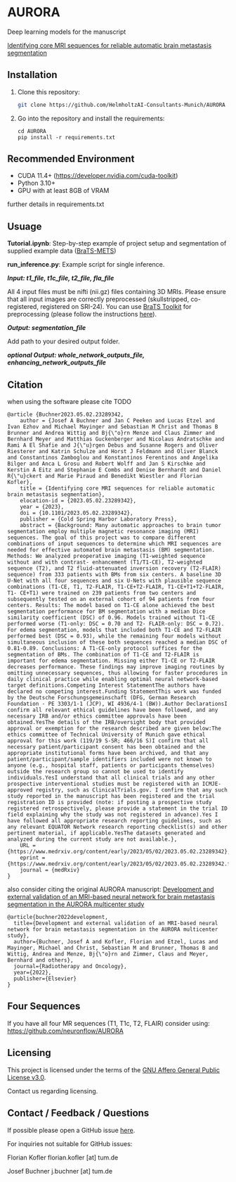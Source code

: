 # AURORA
Deep learning models for the manuscript

[Identifying core MRI sequences for reliable automatic brain metastasis segmentation](https://www.medrxiv.org/content/10.1101/2023.05.02.23289342v1)

## Installation

1) Clone this repository:
    ```bash
    git clone https://github.com/HelmholtzAI-Consultants-Munich/AURORA
    ```
2) Go into the repository and install the requirements:
    ```
    cd AURORA
    pip install -r requirements.txt 
    ```
    
## Recommended Environment
* CUDA 11.4+ (https://developer.nvidia.com/cuda-toolkit)
* Python 3.10+
* GPU with at least 8GB of VRAM

further details in requirements.txt

## Usuage

**Tutorial.ipynb**: Step-by-step example of project setup and segmentation of supplied example data ([BraTS-METS](https://doi.org/10.48550/arXiv.2306.00838))

**run_inference.py**: Example script for single inference. 

***Input: t1_file, t1c_file, t2_file, fla_file***

All 4 input files must be nifti (nii.gz) files containing 3D MRIs. Please ensure that all input images are correctly preprocessed (skullstripped, co-registered, registered on SRI-24). You can use [BraTS Toolkit](https://github.com/neuronflow/BraTS-Toolkit) for preprocessing (please follow the instructions [here](https://github.com/neuronflow/BraTS-Toolkit)).

***Output: segmentation_file***

Add path to your desired output folder.

***optional Output: whole_network_outputs_file, enhancing_network_outputs_file***


## Citation
when using the software please cite TODO

```
@article {Buchner2023.05.02.23289342,
	author = {Josef A Buchner and Jan C Peeken and Lucas Etzel and Ivan Ezhov and Michael Mayinger and Sebastian M Christ and Thomas B Brunner and Andrea Wittig and Bj{\"o}rn Menze and Claus Zimmer and Bernhard Meyer and Matthias Guckenberger and Nicolaus Andratschke and Rami A El Shafie and J{\"u}rgen Debus and Susanne Rogers and Oliver Riesterer and Katrin Schulze and Horst J Feldmann and Oliver Blanck and Constantinos Zamboglou and Konstantinos Ferentinos and Angelika Bilger and Anca L Grosu and Robert Wolff and Jan S Kirschke and Kerstin A Eitz and Stephanie E Combs and Denise Bernhardt and Daniel R{\"u}ckert and Marie Piraud and Benedikt Wiestler and Florian Kofler},
	title = {Identifying core MRI sequences for reliable automatic brain metastasis segmentation},
	elocation-id = {2023.05.02.23289342},
	year = {2023},
	doi = {10.1101/2023.05.02.23289342},
	publisher = {Cold Spring Harbor Laboratory Press},
	abstract = {Background: Many automatic approaches to brain tumor segmentation employ multiple magnetic resonance imaging (MRI) sequences. The goal of this project was to compare different combinations of input sequences to determine which MRI sequences are needed for effective automated brain metastasis (BM) segmentation. Methods: We analyzed preoperative imaging (T1-weighted sequence without and with contrast- enhancement (T1/T1-CE), T2-weighted sequence (T2), and T2 fluid-attenuated inversion recovery (T2-FLAIR) sequence) from 333 patients with BMs from six centers. A baseline 3D U-Net with all four sequences and six U-Nets with plausible sequence combinations (T1-CE, T1, T2-FLAIR, T1-CE+T2-FLAIR, T1-CE+T1+T2-FLAIR, T1- CE+T1) were trained on 239 patients from two centers and subsequently tested on an external cohort of 94 patients from four centers. Results: The model based on T1-CE alone achieved the best segmentation performance for BM segmentation with a median Dice similarity coefficient (DSC) of 0.96. Models trained without T1-CE performed worse (T1-only: DSC = 0.70 and T2- FLAIR-only: DSC = 0.72). For edema segmentation, models that included both T1-CE and T2-FLAIR performed best (DSC = 0.93), while the remaining four models without simultaneous inclusion of these both sequences reached a median DSC of 0.81-0.89. Conclusions: A T1-CE-only protocol suffices for the segmentation of BMs. The combination of T1-CE and T2-FLAIR is important for edema segmentation. Missing either T1-CE or T2-FLAIR decreases performance. These findings may improve imaging routines by omitting unnecessary sequences, thus allowing for faster procedures in daily clinical practice while enabling optimal neural network-based target definitions.Competing Interest StatementThe authors have declared no competing interest.Funding StatementThis work was funded by the Deutsche Forschungsgemeinschaft (DFG, German Research Foundation - PE 3303/1-1 (JCP), WI 4936/4-1 (BW)).Author DeclarationsI confirm all relevant ethical guidelines have been followed, and any necessary IRB and/or ethics committee approvals have been obtained.YesThe details of the IRB/oversight body that provided approval or exemption for the research described are given below:The ethics committee of Technical University of Munich gave ethical approval for this work (119/19 S-SR; 466/16 S)I confirm that all necessary patient/participant consent has been obtained and the appropriate institutional forms have been archived, and that any patient/participant/sample identifiers included were not known to anyone (e.g., hospital staff, patients or participants themselves) outside the research group so cannot be used to identify individuals.YesI understand that all clinical trials and any other prospective interventional studies must be registered with an ICMJE-approved registry, such as ClinicalTrials.gov. I confirm that any such study reported in the manuscript has been registered and the trial registration ID is provided (note: if posting a prospective study registered retrospectively, please provide a statement in the trial ID field explaining why the study was not registered in advance).Yes I have followed all appropriate research reporting guidelines, such as any relevant EQUATOR Network research reporting checklist(s) and other pertinent material, if applicable.YesThe datasets generated and analyzed during the current study are not available.},
	URL = {https://www.medrxiv.org/content/early/2023/05/02/2023.05.02.23289342},
	eprint = {https://www.medrxiv.org/content/early/2023/05/02/2023.05.02.23289342.full.pdf},
	journal = {medRxiv}
}
```

also consider citing the original AURORA manuscript: [Development and external validation of an MRI-based neural network for brain metastasis segmentation in the AURORA multicenter study](https://www.sciencedirect.com/science/article/pii/S0167814022045625)

```
@article{buchner2022development,
  title={Development and external validation of an MRI-based neural network for brain metastasis segmentation in the AURORA multicenter study},
  author={Buchner, Josef A and Kofler, Florian and Etzel, Lucas and Mayinger, Michael and Christ, Sebastian M and Brunner, Thomas B and Wittig, Andrea and Menze, Bj{\"o}rn and Zimmer, Claus and Meyer, Bernhard and others},
  journal={Radiotherapy and Oncology},
  year={2022},
  publisher={Elsevier}
}
```

## Four Sequences
If you have all four MR sequences (T1, T1c, T2, FLAIR) consider using:
https://github.com/neuronflow/AURORA

## Licensing

This project is licensed under the terms of the [GNU Affero General Public License v3.0](https://www.gnu.org/licenses/agpl-3.0.de.html).

Contact us regarding licensing.

## Contact / Feedback / Questions
If possible please open a GitHub issue [here](https://github.com/neuronflow/AURORA/issues).

For inquiries not suitable for GitHub issues:

Florian Kofler
florian.kofler [at] tum.de

Josef Buchner
j.buchner [at] tum.de
